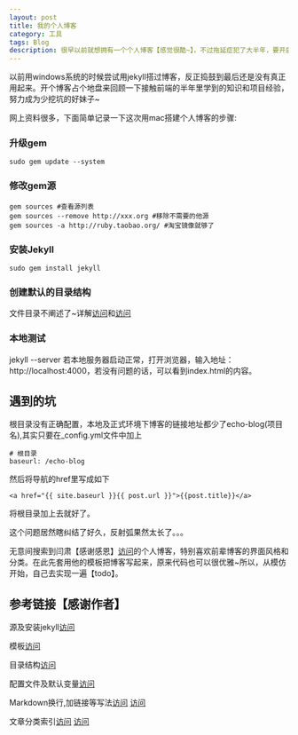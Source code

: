 ```yaml
---
layout: post
title: 我的个人博客
category: 工具
tags: Blog
description: 很早以前就想拥有一个个人博客【感觉很酷~】，不过拖延症犯了大半年，要开启反省模式了~实习的半年时间里真的体会到，一个不会总结的程序员就是个臭棋篓子【就是说自己呢~】
---
```

以前用windows系统的时候尝试用jekyll搭过博客，反正捣鼓到最后还是没有真正用起来。开个博客占个地盘来回顾一下接触前端的半年里学到的知识和项目经验，努力成为少挖坑的好妹子~

网上资料很多，下面简单记录一下这次用mac搭建个人博客的步骤:

### 升级gem

	sudo gem update --system
### 修改gem源

	gem sources #查看源列表
	gem sources --remove http://xxx.org #移除不需要的他源
	gem sources -a http://ruby.taobao.org/ #淘宝镜像就够了
### 安装Jekyll
	
	sudo gem install jekyll
	
### 创建默认的目录结构
文件目录不阐述了~详解[访问](http://www.soimort.org/posts/101/)和[访问](http://bg.biedalian.com/2013/08/01/use-jekyll.html)
	
### 本地测试
jekyll --server 若本地服务器启动正常，打开浏览器，输入地址：http://localhost:4000，若没有问题的话，可以看到index.html的内容。	

## 遇到的坑
根目录没有正确配置，本地及正式环境下博客的链接地址都少了echo-blog(项目名),其实只要在_config.yml文件中加上
	
	# 根目录
	baseurl: /echo-blog

然后将导航的href里写成如下

	<a href="{{ site.baseurl }}{{ post.url }}">{{post.title}}</a>
将根目录加上去就好了。

这个问题居然瞎纠结了好久，反射弧果然太长了。。。




无意间搜索到闫肃【感谢感恩】[访问](http://yansu.org/)的个人博客，特别喜欢前辈博客的界面风格和分类。在此先套用他的模板把博客写起来，原来代码也可以很优雅~所以，从模仿开始，自己去实现一遍【todo】。

## 参考链接【感谢作者】

源及安装jekyll[访问](http://zhanglubing.github.io/2012-08-15/setup-jekyll-step-by-step.html)

模板[访问](http://yansu.org/)

目录结构[访问](http://jekyllcn.com/docs/github-pages/)

配置文件及默认变量[访问](http://bg.biedalian.com/2013/08/01/use-jekyll.html)

Markdown换行,加链接等写法[访问](http://jekyllcn.com/docs/github-pages/)  [访问](http://wowubuntu.com/markdown/#p)

文章分类索引[访问](http://blog.segmentfault.com/skyinlayer/1190000000406017) [访问](http://pchou.info/web-build/2013/01/09/build-github-blog-page-06.html)


